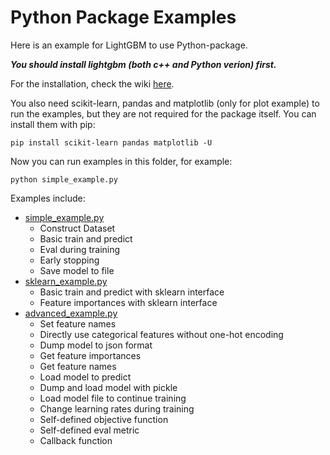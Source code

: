 Python Package Examples
=======================

Here is an example for LightGBM to use Python-package.

***You should install lightgbm (both c++ and Python verion) first.***

For the installation, check the wiki [here](https://github.com/Microsoft/LightGBM/wiki/Installation-Guide).

You also need scikit-learn, pandas and matplotlib (only for plot example) to run the examples, but they are not required for the package itself. You can install them with pip:

```
pip install scikit-learn pandas matplotlib -U
```

Now you can run examples in this folder, for example:

```
python simple_example.py
```

Examples include:

- [simple_example.py](https://github.com/Microsoft/LightGBM/blob/master/examples/python-guide/simple_example.py)
    - Construct Dataset
    - Basic train and predict
    - Eval during training 
    - Early stopping
    - Save model to file
- [sklearn_example.py](https://github.com/Microsoft/LightGBM/blob/master/examples/python-guide/sklearn_example.py)
    - Basic train and predict with sklearn interface
    - Feature importances with sklearn interface
- [advanced_example.py](https://github.com/Microsoft/LightGBM/blob/master/examples/python-guide/advanced_example.py)
    - Set feature names
    - Directly use categorical features without one-hot encoding
    - Dump model to json format
    - Get feature importances
    - Get feature names
    - Load model to predict
    - Dump and load model with pickle
    - Load model file to continue training
    - Change learning rates during training
    - Self-defined objective function
    - Self-defined eval metric
    - Callback function
